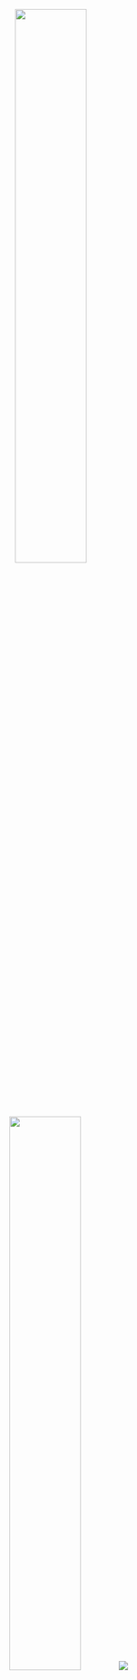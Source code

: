 <p align="center">
  <img height="50%" width="auto" src ="https://github-readme-stats.vercel.app/api?username=GolorCsh&show_icons=true&count_private=true&theme=dark&hide_border=true&hide=issues,contribs&bg_color=00000000">
  
  <img height="50%" width="auto" src ="https://github-readme-stats.vercel.app/api/top-langs/?username=Golorcsh&layout=compact&hide_border=true&theme=dark&bg_color=00000000&langs_count=6&hide=jupyter%20notebook,tex,css,php">
  
  <img src ="https://github-readme-streak-stats.herokuapp.com?user=Golorcsh&theme=dark&hide_border=true&background=00000000">
  <br>
  <br>
</p>



<!--
**Golorcsh/Golorcsh** is a ✨ _special_ ✨ repository because its `README.md` (this file) appears on your GitHub profile.

Here are some ideas to get you started:

- 🔭 I’m currently working on ...
- 🌱 I’m currently learning ...
- 👯 I’m looking to collaborate on ...
- 🤔 I’m looking for help with ...
- 💬 Ask me about ...
- 📫 How to reach me: ...
- 😄 Pronouns: ...
- ⚡ Fun fact: ...
-->
